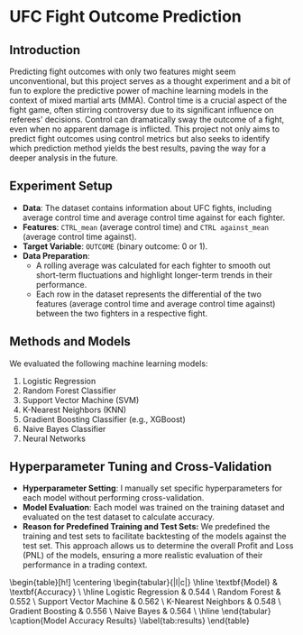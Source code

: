 # UFC Fight Outcome Prediction

## Introduction
Predicting fight outcomes with only two features might seem unconventional, but this project serves as a thought experiment and a bit of fun to explore the predictive power of machine learning models in the context of mixed martial arts (MMA). Control time is a crucial aspect of the fight game, often stirring controversy due to its significant influence on referees' decisions. Control can dramatically sway the outcome of a fight, even when no apparent damage is inflicted. This project not only aims to predict fight outcomes using control metrics but also seeks to identify which prediction method yields the best results, paving the way for a deeper analysis in the future.

## Experiment Setup
- **Data**: The dataset contains information about UFC fights, including average control time and average control time against for each fighter.
- **Features**: `CTRL_mean` (average control time) and `CTRL against_mean` (average control time against).
- **Target Variable**: `OUTCOME` (binary outcome: 0 or 1).
- **Data Preparation**:
  - A rolling average was calculated for each fighter to smooth out short-term fluctuations and highlight longer-term trends in their performance.
  - Each row in the dataset represents the differential of the two features (average control time and average control time against) between the two fighters in a respective fight.

## Methods and Models
We evaluated the following machine learning models:
1. Logistic Regression
2. Random Forest Classifier
3. Support Vector Machine (SVM)
4. K-Nearest Neighbors (KNN)
5. Gradient Boosting Classifier (e.g., XGBoost)
6. Naive Bayes Classifier
7. Neural Networks

## Hyperparameter Tuning and Cross-Validation
- **Hyperparameter Setting**: I manually set specific hyperparameters for each model without performing cross-validation.
- **Model Evaluation**: Each model was trained on the training dataset and evaluated on the test dataset to calculate accuracy.
- **Reason for Predefined Training and Test Sets:** We predefined the training and test sets to facilitate backtesting of the models against the test set. This approach allows us to determine the overall Profit and Loss (PNL) of the models, ensuring a more realistic evaluation of their performance in a trading context.


\begin{table}[h!]
\centering
\begin{tabular}{|l|c|}
\hline
\textbf{Model} & \textbf{Accuracy} \\
\hline
Logistic Regression & 0.544 \\
Random Forest & 0.552 \\
Support Vector Machine & 0.562 \\
K-Nearest Neighbors & 0.548 \\
Gradient Boosting & 0.556 \\
Naive Bayes & 0.564 \\
\hline
\end{tabular}
\caption{Model Accuracy Results}
\label{tab:results}
\end{table}
